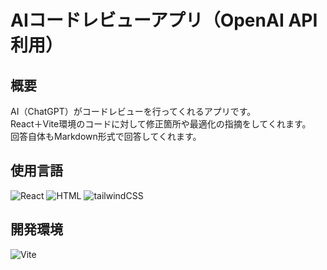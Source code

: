 # AIコードレビューアプリ（OpenAI API利用）

## 概要
AI（ChatGPT）がコードレビューを行ってくれるアプリです。  
React＋Vite環境のコードに対して修正箇所や最適化の指摘をしてくれます。  
回答自体もMarkdown形式で回答してくれます。

## 使用言語
<p>
  <img src="https://img.shields.io/badge/React-20232A?style=for-the-badge&logo=react&logoColor=61DAFB" alt="React" />
  <img src="https://img.shields.io/badge/HTML-E34F26?style=for-the-badge&logo=html5&logoColor=white" alt="HTML" />
  <img src="https://img.shields.io/badge/tailwindCSS-38B2AC?style=for-the-badge&logo=tailwind-css&logoColor=white" alt="tailwindCSS" />
</p>

## 開発環境
<p>
  <img src="https://img.shields.io/badge/Vite-646CFF?style=for-the-badge&logo=vite&logoColor=white" alt="Vite" />
</p>
